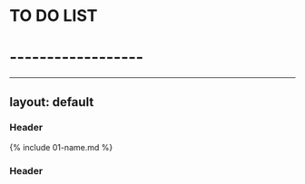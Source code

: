 # TO DO LIST
# ------------------
---
layout: default
---
### Header
{% include 01-name.md %}
### Header
